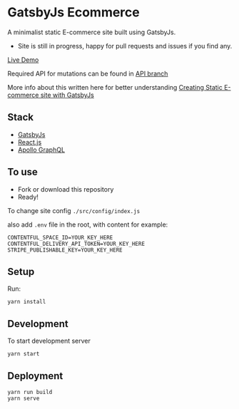 # GatsbyJs Ecommerce

A minimalist static E-commerce site built using GatsbyJs.

- Site is still in progress, happy for pull requests and issues if you find any.

[Live Demo](https://www.sejalsuits.co.uk)

Required API for mutations can be found in [API branch](https://github.com/perminder-klair/gatsbyjs-ecommerce/tree/api)

More info about this written here for better understanding [Creating Static E-commerce site with GatsbyJs](https://medium.com/@pinku1/creating-static-e-commerce-site-with-gatsbyjs-a349d7e022a)

## Stack

- [GatsbyJs](https://www.gatsbyjs.org/)
- [React.js](https://reactjs.org/)
- [Apollo GraphQL](https://www.apollographql.com/)

## To use

- Fork or download this repository
- Ready!

To change site config `./src/config/index.js`

also add `.env` file in the root, with content for example:

```
CONTENTFUL_SPACE_ID=YOUR_KEY_HERE
CONTENTFUL_DELIVERY_API_TOKEN=YOUR_KEY_HERE
STRIPE_PUBLISHABLE_KEY=YOUR_KEY_HERE
```

## Setup

Run:

```
yarn install
```

## Development

To start development server

```
yarn start
```

## Deployment

```
yarn run build
yarn serve
```
